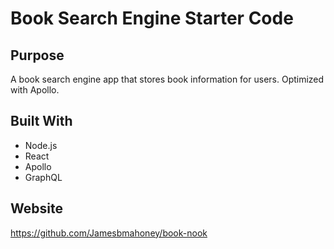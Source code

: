 # Book Search Engine Starter Code


## Purpose
A book search engine app that stores book information for users.  Optimized with Apollo.

## Built With
* Node.js
* React
* Apollo
* GraphQL


##  Website
https://github.com/Jamesbmahoney/book-nook

